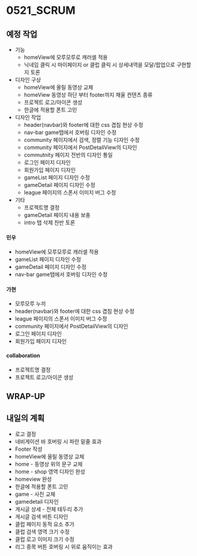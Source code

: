 # 0521_SCRUM

## 예정 작업
- 기능
  - homeView에 모루모루로 캐러셀 적용
  - 닉네임 클릭 시 마이페이지 or 클럽 클릭 시 상세내역을 모달/팝업으로 구현할 지 토론
- 디자인 구상
  - homeView에 올릴 동영상 교체
  - homeView 동영상 하단 부터 footer까지 채울 컨텐츠 종류
  - 프로젝트 로고/아이콘 생성
  - 한글에 적용할 폰트 고민
- 디자인 작업
  - header(navbar)와 footer에 대한 css 겹침 현상 수정
  - nav-bar game탭에서 호버링 디자인 수정
  - community 페이지에서 검색, 정렬 기능 디자인 수정
  - community 페이지에서 PostDetailView의 디자인
  - commutnity 페이지 전반의 디자인 통일
  - 로그인 페이지 디자인
  - 회원가입 페이지 디자인
  - gameList 페이지 디자인 수정
  - gameDetail 페이지 디자인 수정
  - league 페이지의 스폰서 이미지 버그 수정
- 기타
  - 프로젝트명 결정
  - gameDetail 페이지 내용 보충
  - intro 탭 삭제 찬반 토론

#### 민우
  - homeView에 모루모루로 캐러셀 적용
  - gameList 페이지 디자인 수정
  - gameDetail 페이지 디자인 수정
  - nav-bar game탭에서 호버링 디자인 수정


#### 가현
  - 모루모루 누끼
  - header(navbar)와 footer에 대한 css 겹침 현상 수정
  - league 페이지의 스폰서 이미지 버그 수정
  - community 페이지에서 PostDetailView의 디자인
  - 로그인 페이지 디자인
  - 회원가입 페이지 디자인 

#### collaboration
  - 프로젝트명 결정
  - 프로젝트 로고/아이콘 생성

## WRAP-UP



## 내일의 계획
- 로고 결정
- 네비게이션 바 호버링 시 파란 밑줄 효과
- Footer 작성
- homeView에 올릴 동영상 교체
- home - 동영상 위의 문구 교체
- home - shop 영역 디자인 완성
- homeview 완성
- 한글에 적용할 폰트 고민
- game - 사진 교체
- gamedetail 디자인 
- 게시글 상세 - 전체 테두리 추가
- 게시글 검색 버튼 디자인
- 클럽 페이지 동적 요소 추가
- 클럽 검색 영역 크기 수정
- 클럽 로고 이미지 크기 수정
- 리그 종목 버튼 호버링 시 위로 움직이는 효과
